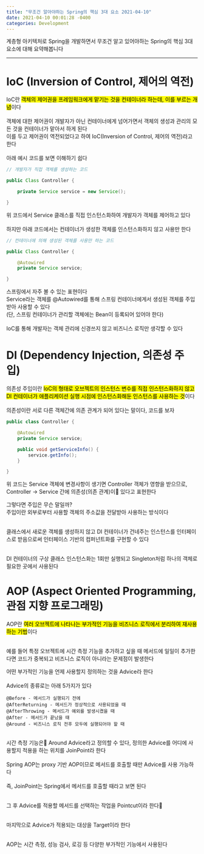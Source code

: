 ```yaml
---
title: "무조건 알아야하는 Spring의 핵심 3대 요소 2021-04-10"
date: 2021-04-10 00:01:28 -0400
categories: Development
---
```


계층형 아키텍처로 Spring을 개발하면서 무조건 알고 있어야하는 Spring의 핵심 3대 요소에 대해 요약해봅니다
<hr/>

# IoC (Inversion of Control, 제어의 역전)
IoC란 <mark>객체의 제어권을 프레임워크에게 맡기는 것을 컨테이너라 하는데, 이를 부르는 개념</mark>이다<br><br>
객체에 대한 제어권이 개발자가 아닌 컨테이너에게 넘어가면서 객체의 생성과 관리의 모든 것을 컨테이너가 맡아서 하게 된다<br>
이를 두고 제어권이 역전되었다고 하여 IoC(Inversion of Control, 제어의 역전)라고 한다<br><br>
아래 예시 코드를 보면 이해하기 쉽다

```java
// 개발자가 직접 객체를 생성하는 코드 

public Class Controller {

    private Service service = new Service();

}
```
위 코드에서 Service 클래스를 직접 인스턴스화하여 개발자가 객체를 제어하고 있다<br><br>
하지만 아래 코드에서는 컨테이너가 생성한 객체를 인스턴스화하지 않고 사용만 한다

```java
// 컨테이너에 의해 생성된 객체를 사용만 하는 코드 

public Class Controller {

    @Autowired
    private Service service;

}
```

스프링에서 자주 볼 수 있는 표현이다<br>
Service라는 객체를 @Autowired를 통해 스프링 컨테이너에게서 생성된 객체를 주입받아 사용할 수 있다<br>
(단, 스프링 컨테이너가 관리할 객체에는 Bean이 등록되어 있어야 한다)<br><br>
IoC를 통해 개발자는 객체 관리에 신경쓰지 않고 비즈니스 로직만 생각할 수 있다<br>

# DI (Dependency Injection, 의존성 주입)
의존성 주입이란 <mark>IoC의 형태로 오브젝트의 인스턴스 변수를 직접 인스턴스화하지 않고 DI 컨테이너가 애플리케이션 실행 시점에 인스턴스화해둔 인스턴스를 사용하는 것</mark>이다<br><br>
의존성이란 서로 다른 객체간에 의존 관계가 되어 있다는 말이다, 코드를 보자 
```java
public class Controller {

    @Autowired
    private Service service;

    public void getServiceInfo() {
        service.getInfo();
    }

}
```
위 코드는 Service 객체에 변경사항이 생기면 Controller 객체가 영향을 받으므로, Controller -> Service 간에 의존성(의존 관계)이 있다고 표현한다<br>

그렇다면 주입은 무슨 말일까?<br>
주입이란 외부로부터 사용할 객체의 주소값을 전달받아 사용하는 방식이다<br><br>

클래스에서 새로운 객체를 생성하지 않고 DI 컨테이너가 건네주는 인스턴스를 인터페이스로 받음으로써 인터페이스 기반의 컴퍼넌트화를 구현할 수 있다<br><br>

DI 컨테이너의 구상 클래스 인스턴스화는 1회만 실행되고 Singleton처럼 하나의 객체로 필요한 곳에서 사용된다

# AOP (Aspect Oriented Programming, 관점 지향 프로그래밍)

AOP란 <mark>여러 오브젝트에 나타나는 부가적인 기능을 비즈니스 로직에서 분리하여 재사용하는 기법</mark>이다<br><br>

예를 들어 특정 오브젝트에 시간 측정 기능을 추가하고 싶을 때 메서드에 일일이 추가한다면 코드가 중복되고 비즈니스 로직이 아니라는 문제점이 발생한다<br>

어떤 부가적인 기능을 언제 사용할지 정의하는 것을 Advice라 한다<br><br>
Advice의 종류로는 아래 5가지가 있다<br>
```
@Before - 메서드가 실행되기 전에
@AfterReturning - 메서드가 정상적으로 사용되었을 때
@AfterThrowing - 메서드가 예외를 발생시켰을 때 
@After - 메서드가 끝났을 때
@Around - 비즈니스 로직 전후 모두에 실행되어야 할 때
```
<br>
시간 측정 기능은 Around Advice라고 정의할 수 있다, 정의한 Advice를 어디에 사용할지 적용을 하는 위치를 JoinPoint라 한다<br><br>
Spring AOP는 proxy 기반 AOP이므로 메서드를 호출할 때만 Advice를 사용 가능하다<br><br>
즉, JoinPoint는 Spring에서 메서드를 호출할 때라고 보면 된다<br><br>

그 후 Advice를 적용할 메서드를 선택하는 작업을 Pointcut이라 한다<br><br>

마지막으로 Advice가 적용되는 대상을 Target이라 한다<br><br>

AOP는 시간 측정, 성능 검사, 로깅 등 다양한 부가적인 기능에서 사용된다
